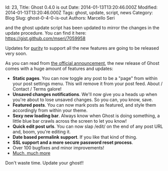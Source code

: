 Id: 23,
Title: Ghost 0.4.0 is out
Date: 2014-01-13T13:20:46.000Z
Modified: 2014-01-13T13:20:46.000Z
Tags: ghost, update, script, news
Category: Blog
Slug: ghost-0-4-0-is-out
Authors: Marcello Seri

and the ghost update script has been updated to mirror the changes in the update procedure. You can find it here: https://gist.github.com/mseri/7059958

Updates for [purity](https://gumroad.com/l/purity) to support all the new features are going to be released very soon.

As you can read from [the official announcement](http://blog.ghost.org/ghost-0-4/), the new release of Ghost comes with a huge amount of features and updates:

- **Static pages**. You can now toggle any post to be a "page" from within your post settings menu. This will remove it from your post feed. About / Contact / Terms galore!
- **Unsaved changes notifications**. We'll now give you a heads up when you're about to lose unsaved changes. So you can, you know, save.
- **Featured posts**. You can now mark posts as featured, and style them accordingly from within your theme.
- **Sexy new loading bar**. Always know when Ghost is doing something, a little blue bar crawls across the screen to let you know!
- **Quick edit post urls**. You can now slap /edit/ on the end of any post URL and, boom, you're editing it.
- **Date based permalink support**. If you like that kind of thing.
- **SSL support and a more secure password reset process**.
- Over 100 bugfixes and minor improvements!
- [Much, much more](https://github.com/TryGhost/Ghost/wiki/Release-Notes:-0.4.0)

Don't waste time. Update your ghost!!